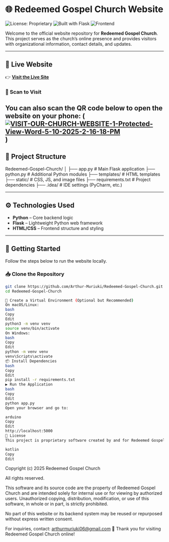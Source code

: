# 🌐 Redeemed Gospel Church Website

![License: Proprietary](https://img.shields.io/badge/license-proprietary-red)
![Built with Flask](https://img.shields.io/badge/Flask-Python%20Web%20Framework-blue)
![Frontend](https://img.shields.io/badge/Frontend-HTML%2FCSS-green)

Welcome to the official website repository for **Redeemed Gospel Church**.  
This project serves as the church’s online presence and provides visitors with organizational information, contact details, and updates.

---

## 🔗 Live Website

👉 **[Visit the Live Site](https://redeemed-gospel-church-subukia-sbu6.onrender.com/)**
### 📱 Scan to Visit
You can also scan the QR code below to open the website on your phone:
(<a href="https://ibb.co/7NNGLsLp"><img src="https://i.ibb.co/Wppcjmjz/VISIT-OUR-CHURCH-WEBSITE-1-Protected-View-Word-5-10-2025-2-16-18-PM.png" alt="VISIT-OUR-CHURCH-WEBSITE-1-Protected-View-Word-5-10-2025-2-16-18-PM" border="0"></a>)  
---

## 📁 Project Structure

Redeemed-Gospel-Church/
│
├── app.py # Main Flask application
├── python.py # Additional Python modules
├── templates/ # HTML templates
├── static/ # CSS, JS, and image files
├── requirements.txt # Project dependencies
├── .idea/ # IDE settings (PyCharm, etc.)




---

## ⚙️ Technologies Used

- **Python** – Core backend logic
- **Flask** – Lightweight Python web framework
- **HTML/CSS** – Frontend structure and styling

---

## 🚀 Getting Started

Follow the steps below to run the website locally.

### 📥 Clone the Repository

```bash
git clone https://github.com/Arthur-Muriuki/Redeemed-Gospel-Church.git
cd Redeemed-Gospel-Church

🧪 Create a Virtual Environment (Optional but Recommended)
On macOS/Linux:
bash
Copy
Edit
python3 -m venv venv
source venv/bin/activate
On Windows:
bash
Copy
Edit
python -m venv venv
venv\Scripts\activate
📦 Install Dependencies
bash
Copy
Edit
pip install -r requirements.txt
▶️ Run the Application
bash
Copy
Edit
python app.py
Open your browser and go to:

arduino
Copy
Edit
http://localhost:5000
📄 License
This project is proprietary software created by and for Redeemed Gospel Church.

kotlin
Copy
Edit
```
Copyright (c) 2025 Redeemed Gospel Church

All rights reserved.

This software and its source code are the property of Redeemed Gospel Church and are intended solely for internal use or for viewing by authorized users. Unauthorized copying, distribution, modification, or use of this software, in whole or in part, is strictly prohibited.

No part of this website or its backend system may be reused or repurposed without express written consent.

For inquiries, contact: arthurmuriuki06@gmail.com
🙏 Thank you for visiting Redeemed Gospel Church online!
